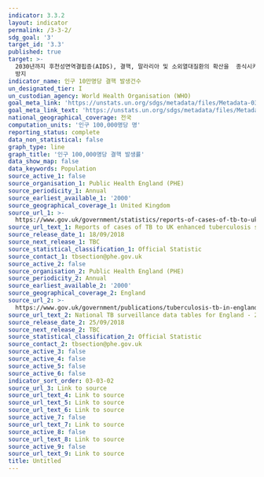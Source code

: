 ```yaml
---
indicator: 3.3.2
layout: indicator
permalink: /3-3-2/
sdg_goal: '3'
target_id: '3.3'
published: true
target: >-
  2030년까지 후천성면역결핍증(AIDS), 결핵, 말라리아 및 소외열대질환의 확산을  종식시키고, 간염, 수인성 질병 및 기타 전염성 질병
  방지
indicator_name: 인구 10만명당 결핵 발생건수
un_designated_tier: I
un_custodian_agency: World Health Organisation (WHO)
goal_meta_link: 'https://unstats.un.org/sdgs/metadata/files/Metadata-03-03-02.pdf'
goal_meta_link_text: 'https://unstats.un.org/sdgs/metadata/files/Metadata-03-03-02.pdf'
national_geographical_coverage: 전국
computation_units: '인구 100,000명당 명'
reporting_status: complete
data_non_statistical: false
graph_type: line
graph_title: '인구 100,000명당 결핵 발생률'
data_show_map: false
data_keywords: Population
source_active_1: false
source_organisation_1: Public Health England (PHE)
source_periodicity_1: Annual
source_earliest_available_1: '2000'
source_geographical_coverage_1: United Kingdom
source_url_1: >-
  https://www.gov.uk/government/statistics/reports-of-cases-of-tb-to-uk-enhanced-tuberculosis-surveillance-systems
source_url_text_1: Reports of cases of TB to UK enhanced tuberculosis surveillance systems
source_release_date_1: 18/09/2018
source_next_release_1: TBC
source_statistical_classification_1: Official Statistic
source_contact_1: tbsection@phe.gov.uk
source_active_2: false
source_organisation_2: Public Health England (PHE)
source_periodicity_2: Annual
source_earliest_available_2: '2000'
source_geographical_coverage_2: England
source_url_2: >-
  https://www.gov.uk/government/publications/tuberculosis-tb-in-england-surveillance-data
source_url_text_2: National TB surveillance data tables for England - 2000 to 2017
source_release_date_2: 25/09/2018
source_next_release_2: TBC
source_statistical_classification_2: Official Statistic
source_contact_2: tbsection@phe.gov.uk
source_active_3: false
source_active_4: false
source_active_5: false
source_active_6: false
indicator_sort_order: 03-03-02
source_url_3: Link to source
source_url_text_4: Link to source
source_url_text_5: Link to source
source_url_text_6: Link to source
source_active_7: false
source_url_text_7: Link to source
source_active_8: false
source_url_text_8: Link to source
source_active_9: false
source_url_text_9: Link to source
title: Untitled
---
```

